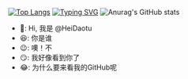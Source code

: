 [![Top Langs](https://github-readme-stats.vercel.app/api/top-langs/?username=HeiDaotu&layout=compact&theme=radical)](https://github.com/anuraghazra/github-readme-stats)
[![Typing SVG](https://readme-typing-svg.demolab.com?font=Fira+Code&pause=1000&color=0AF7D1&width=435&lines=%E4%B8%96%E7%95%8C%E7%84%A1%E9%9D%9E%E6%98%AF%E8%BF%99%E6%A0%B7%EF%BC%8C%E6%88%96%E6%98%AF%E9%82%A3%E6%A0%B7%E3%80%82)](https://git.io/typing-svg)
![Anurag's GitHub stats](https://github-readme-stats.vercel.app/api?username=HeiDaotu&show_icons=true&theme=radical)
- :grimacing:: Hi, 我是 @HeiDaotu
- :satisfied:: 你是谁
- :wink:: 噢！不
- :smirk:: 我好像看到你了
- :joy:: 为什么要来看我的GitHub呢
